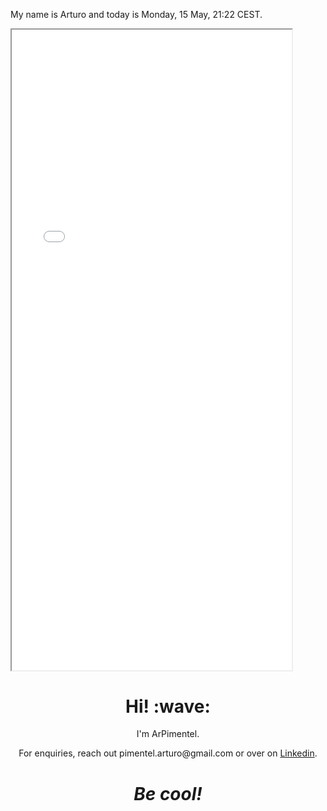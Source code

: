 My name is Arturo and today is Monday, 15 May, 21:22 CEST.

<iframe src="animation.html" width="448" height="1024.5"></iframe>

<h1 align='center'> Hi! :wave:</h1>
<p align='center'>
I'm ArPimentel.
</p>
<p align='center'>For enquiries, reach out pimentel.arturo@gmail.com or over on <a href="https://www.linkedin.com/in/arturo-pimentel-developpeur-web/">Linkedin</a>.</p>

<h1 align='center'><i>Be cool!</i></h1>

